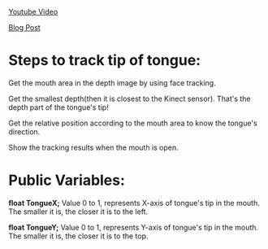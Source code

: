 <a href="https://www.youtube.com/watch?v=_KpyM0ge1HE" target="_blank">Youtube Video</a>

<a href="http://tangochen.com/blog/?p=1972" target="_blank">Blog Post</a>

Steps to track tip of tongue:
===================

Get the mouth area in the depth image by using face tracking.

Get the smallest depth(then it is closest to the Kinect sensor). That's the depth part of the tongue's tip!

Get the relative position according to the mouth area to know the tongue's direction.

Show the tracking results when the mouth is open.


# Public Variables:

**float TongueX;**  Value 0 to 1, represents X-axis of tongue's tip in the mouth. The smaller it is, the closer it is to the left.

**float TongueY;**  Value 0 to 1, represents Y-axis of tongue's tip in the mouth. The smaller it is, the closer it is to the top.
